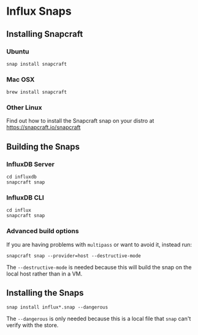 # Influx Snaps

## Installing Snapcraft

### Ubuntu
```
snap install snapcraft
```

### Mac OSX
```
brew install snapcraft
```

### Other Linux

Find out how to install the Snapcraft snap on your distro at https://snapcraft.io/snapcraft


## Building the Snaps

### InfluxDB Server

```
cd influxdb
snapcraft snap
```

### InfluxDB CLI
```
cd influx
snapcraft snap
```

### Advanced build options

If you are having problems with `multipass` or want to avoid it, instead run:

```
snapcraft snap --provider=host --destructive-mode
```

The `--destructive-mode` is needed because this will build the snap on the local host rather than in a VM.


## Installing the Snaps

```
snap install influx*.snap --dangerous
```

The `--dangerous` is only needed because this is a local file that `snap` can't verify with the store.